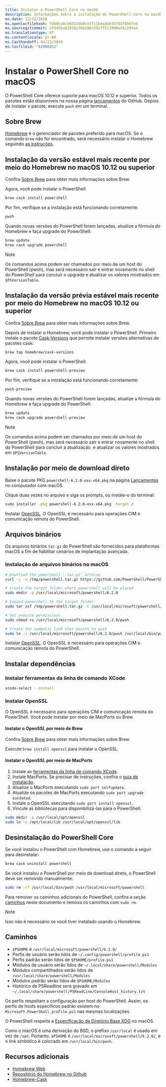 ```yaml
---
title: Instalar o PowerShell Core no macOS
description: Informações sobre a instalação do PowerShell Core no macOS
ms.date: 12/12/2018
ms.openlocfilehash: 7db8ca0cb6d13db8ce7f11b4a4b03b7d3f9b6feb
ms.sourcegitcommit: e7445ba8203da304286c591ff513900ad1c244a4
ms.translationtype: HT
ms.contentlocale: pt-BR
ms.lasthandoff: 04/23/2019
ms.locfileid: "62086452"
---
```

# <a name="installing-powershell-core-on-macos"></a>Instalar o PowerShell Core no macOS

O PowerShell Core oferece suporte para macOS 10.12 e superior.
Todos os pacotes estão disponíveis na nossa página [lançamentos][] do GitHub.
Depois de instalar o pacote, execute `pwsh` em um terminal.

## <a name="about-brew"></a>Sobre Brew

[Homebrew][brew] é o gerenciador de pacotes preferido para macOS.
Se o comando `brew` não for encontrado, será necessário instalar o Homebrew seguindo [as instruções][brew].

## <a name="installation-of-latest-stable-release-via-homebrew-on-macos-1012-or-higher"></a>Instalação da versão estável mais recente por meio do Homebrew no macOS 10.12 ou superior

Confira [Sobre Brew](#about-brew) para obter mais informações sobre Brew.

Agora, você pode instalar o PowerShell:

```sh
brew cask install powershell
```

Por fim, verifique se a instalação está funcionando corretamente:

```sh
pwsh
```

Quando novas versões do PowerShell forem lançadas, atualize a fórmula do Homebrew e faça upgrade do PowerShell:

```sh
brew update
brew cask upgrade powershell
```

> [!NOTE]
> Os comandos acima podem ser chamados por meio de um host do PowerShell (pwsh), mas será necessário sair e entrar novamente no shell do PowerShell para concluir o upgrade e atualizar os valores mostrados em `$PSVersionTable`.

[brew]: http://brew.sh/

## <a name="installation-of-latest-preview-release-via-homebrew-on-macos-1012-or-higher"></a>Instalação da versão prévia estável mais recente por meio do Homebrew no macOS 10.12 ou superior

Confira [Sobre Brew](#about-brew) para obter mais informações sobre Brew.

Depois de instalar o Homebrew, você pode instalar o PowerShell.
Primeiro instale o pacote [Cask-Versions][cask-versions] que permite instalar versões alternativas de pacotes cask:

```sh
brew tap homebrew/cask-versions
```

Agora, você pode instalar o PowerShell:

```sh
brew cask install powershell-preview
```

Por fim, verifique se a instalação está funcionando corretamente:

```sh
pwsh-preview
```

Quando novas versões do PowerShell forem lançadas, atualize a fórmula do Homebrew e faça upgrade do PowerShell:

```sh
brew update
brew cask upgrade powershell-preview
```

> [!NOTE]
> Os comandos acima podem ser chamados por meio de um host do PowerShell (pwsh), mas será necessário sair e entrar novamente no shell do PowerShell para concluir a atualização.
> e atualizar os valores mostrados em `$PSVersionTable`.

## <a name="installation-via-direct-download"></a>Instalação por meio de download direto

Baixe o pacote PKG `powershell-6.2.0-osx-x64.pkg`
na página [Lançamentos][] no computador com macOS.

Clique duas vezes no arquivo e siga os prompts, ou instale-o do terminal:

```sh
sudo installer -pkg powershell-6.2.0-osx-x64.pkg -target /
```

Instalar [OpenSSL](#install-openssl). O OpenSSL é necessário para operações CIM e comunicação remota do PowerShell.

## <a name="binary-archives"></a>Arquivos binários

Os arquivos binários `tar.gz` do PowerShell são fornecidos para plataformas macOS a fim de habilitar cenários de implantação avançada.

### <a name="installing-binary-archives-on-macos"></a>Instalação de arquivos binários no macOS

```sh
# Download the powershell '.tar.gz' archive
curl -L -o /tmp/powershell.tar.gz https://github.com/PowerShell/PowerShell/releases/download/v6.2.0/powershell-6.2.0-osx-x64.tar.gz

# Create the target folder where powershell will be placed
sudo mkdir -p /usr/local/microsoft/powershell/6.2.0

# Expand powershell to the target folder
sudo tar zxf /tmp/powershell.tar.gz -C /usr/local/microsoft/powershell/6.2.0

# Set execute permissions
sudo chmod +x /usr/local/microsoft/powershell/6.2.0/pwsh

# Create the symbolic link that points to pwsh
sudo ln -s /usr/local/microsoft/powershell/6.2.0/pwsh /usr/local/bin/pwsh
```

Instalar [OpenSSL](#install-openssl). O OpenSSL é necessário para operações CIM e comunicação remota do PowerShell.

## <a name="installing-dependencies"></a>Instalar dependências

### <a name="install-xcode-command-line-tools"></a>Instalar ferramentas da linha de comando XCode

```sh
xcode-select --install
```

### <a name="install-openssl"></a>Instalar OpenSSL

O OpenSSL é necessário para operações CIM e comunicação remota do PowerShell. Você pode instalar por meio de MacPorts ou Brew.

#### <a name="install-openssl-via-brew"></a>Instalar o OpenSSL por meio de Brew

Confira [Sobre Brew](#about-brew) para obter mais informações sobre Brew.

Execute `brew install openssl` para instalar o OpenSSL.

#### <a name="install-openssl-via-macports"></a>Instalar o OpenSSL por meio de MacPorts

1. Instale as [ferramentas da linha de comando XCode](#install-xcode-command-line-tools).
1. Instale MacPorts.
   Se precisar de instruções, confira o [guia de instalação](https://guide.macports.org/chunked/installing.macports.html).
1. Atualize o MacPorts executando `sudo port selfupdate`.
1. Atualize os pacotes de MacPorts executando `sudo port upgrade outdated`.
1. Instale o OpenSSL executando `sudo port install openssl`.
1. Vincule as bibliotecas para disponibilizá-las para o PowerShell:

```sh
sudo mkdir -p /usr/local/opt/openssl
sudo ln -s /opt/local/lib /usr/local/opt/openssl/lib
```

## <a name="uninstalling-powershell-core"></a>Desinstalação do PowerShell Core

Se você instalou o PowerShell com Homebrew, use o comando a seguir para desinstalar:

```sh
brew cask uninstall powershell
```

Se você instalou o PowerShell por meio de download direto, o PowerShell deve ser removido manualmente:

```sh
sudo rm -rf /usr/local/bin/pwsh /usr/local/microsoft/powershell
```

Para remover os caminhos adicionais do PowerShell, confira a seção [caminhos](#paths) neste documento e remova os caminhos com `sudo rm`.

> [!NOTE]
> Isso não é necessário se você tiver instalado usando o Homebrew.

## <a name="paths"></a>Caminhos

* `$PSHOME` é `/usr/local/microsoft/powershell/6.2.0/`
* Perfis de usuário serão lidos de `~/.config/powershell/profile.ps1`
* Perfis padrão serão lidos de `$PSHOME/profile.ps1`
* Módulos de usuário serão lidos de `~/.local/share/powershell/Modules`
* Módulos compartilhados serão lidos de `/usr/local/share/powershell/Modules`
* Módulos padrão serão lidos de `$PSHOME/Modules`
* Histórico de PSReadline será gravado em `~/.local/share/powershell/PSReadLine/ConsoleHost_history.txt`

Os perfis respeitam a configuração por host do PowerShell.
Assim, os perfis de hosts específicos padrão existem no `Microsoft.PowerShell_profile.ps1` nas mesmas localizações.

O PowerShell respeita a [Especificação de Diretório Base XDG][xdg-bds] no macOS.

Como o macOS é uma derivação do BSD, o prefixo `/usr/local` é usado em vez de `/opt`.
Portanto, `$PSHOME` é `/usr/local/microsoft/powershell/6.2.0/`, e o link simbólico é colocado em `/usr/local/bin/pwsh`.

## <a name="additional-resources"></a>Recursos adicionais

* [Homebrew Web][brew]
* [Repositório do Homebrew no Github][GitHub]
* [Homebrew-Cask][cask]

[brew]: http://brew.sh/
[Cask]: https://github.com/Homebrew/homebrew-cask
[cask-versions]: https://github.com/Homebrew/homebrew-cask-versions
[GitHub]: https://github.com/Homebrew
[lançamentos]: https://github.com/PowerShell/PowerShell/releases/latest
[xdg-bds]: https://specifications.freedesktop.org/basedir-spec/basedir-spec-latest.html
